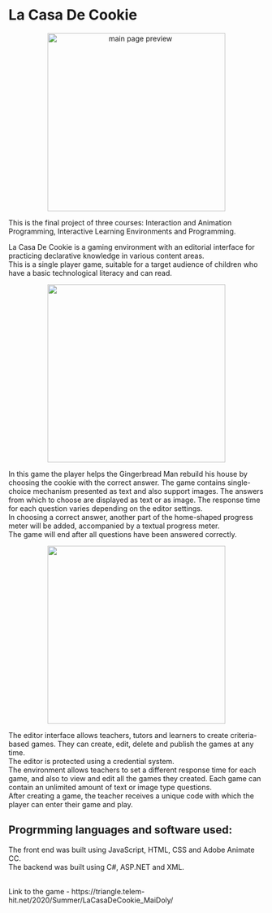 # La Casa De Cookie

<p align="center">
  <img height="350" alt="main page preview" src="https://user-images.githubusercontent.com/37439077/178262105-c77aab14-bf7c-4652-aaf3-58be8a2be280.gif">
</p>

This is the final project of three courses: Interaction and Animation Programming, Interactive Learning Environments and Programming.

La Casa De Cookie is a gaming environment with an editorial interface for practicing declarative knowledge in various content areas. <br>
This is a single player game, suitable for a target audience of children who have a basic technological literacy and can read. 

<p align="center">
  <img height="350" alt="" src="https://user-images.githubusercontent.com/37439077/178273366-4a96f1bf-8f55-459d-ad2f-d5fd85ddf6d6.png">
</p>

In this game the player helps the Gingerbread Man rebuild his house by choosing the cookie with the correct answer.
The game contains single-choice mechanism presented as text and also support images. The answers from which to choose are displayed as text or as image. 
The response time for each question varies depending on the editor settings. <br> 
In choosing a correct answer, another part of the home-shaped progress meter will be added, accompanied by a textual progress meter. <br>
The game will end after all questions have been answered correctly. 

<p align="center">
  <img height="350" alt="" src="https://user-images.githubusercontent.com/37439077/178273655-c1c8f407-8d34-4cbe-aca9-729dd84cfa6c.png">
</p>

The editor interface allows teachers, tutors and learners to create criteria-based games. They can create, edit, delete and publish the games at any time. <br>
The editor is protected using a credential system. <br>
The environment allows teachers to set a different response time for each game, and also to view and edit all the games they created. Each game can contain an unlimited amount of text or image type questions. <br>
After creating a game, the teacher receives a unique code with which the player can enter their game and play.



## Progrmming languages and software used:
The front end was built using JavaScript, HTML, CSS and Adobe Animate CC. <br>
The backend was built using C#, ASP.NET and XML.


<br>
Link to the game - https://triangle.telem-hit.net/2020/Summer/LaCasaDeCookie_MaiDoly/
